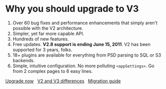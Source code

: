 
# Why you should upgrade to V3

1. Over 60 bug fixes and performance enhancements that simply aren't possible with the V2 architecture.
2. Simpler, yet far more capable API.
3. Hundreds of new features.
4. Free updates. **V2.8 support is ending June 15, 2011**. V2 has been supported for 3 years, folks.
5. 18+ plugins are available for everything from PSD parsing to SQL or S3 backends.
6. Simple, intuitive configuration. No more polluting `<appSettings>`. Go from 2 complex pages to 6 easy lines.


<a class="large awesome green" href="/plugins/upgradefrom2">Upgrade now</a> &nbsp; 
<a class="large awesome black" href="/docs/2to3/diff">V2 and V3 differences</a>  &nbsp; 
<a class="large awesome black" href="/docs/2to3/guide">Migration guide</a>  &nbsp; 